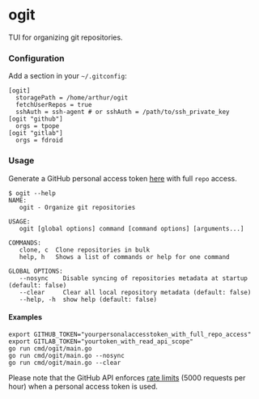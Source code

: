 # ogit

TUI for organizing git repositories.

### Configuration

Add a section in your `~/.gitconfig`:

```
[ogit]
  storagePath = /home/arthur/ogit
  fetchUserRepos = true
  sshAuth = ssh-agent # or sshAuth = /path/to/ssh_private_key
[ogit "github"]
  orgs = tpope
[ogit "gitlab"]
  orgs = fdroid
```

### Usage

Generate a GitHub personal access token
[here](https://github.com/settings/tokens) with full `repo` access.

```
$ ogit --help
NAME:
   ogit - Organize git repositories

USAGE:
   ogit [global options] command [command options] [arguments...]

COMMANDS:
   clone, c  Clone repositories in bulk
   help, h   Shows a list of commands or help for one command

GLOBAL OPTIONS:
   --nosync    Disable syncing of repositories metadata at startup (default: false)
   --clear     Clear all local repository metadata (default: false)
   --help, -h  show help (default: false)
```

#### Examples

```
export GITHUB_TOKEN="yourpersonalaccesstoken_with_full_repo_access"
export GITLAB_TOKEN="yourtoken_with_read_api_scope"
go run cmd/ogit/main.go
go run cmd/ogit/main.go --nosync
go run cmd/ogit/main.go --clear
```


Please note that the GitHub API enforces [rate limits](https://docs.github.com/en/developers/apps/building-github-apps/rate-limits-for-github-apps)
(5000 requests per hour) when a personal access token is used.
